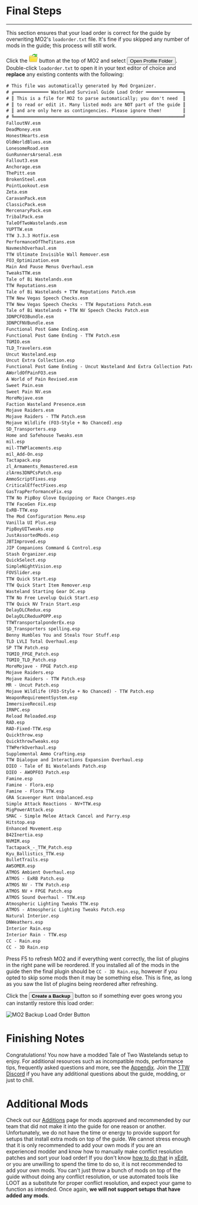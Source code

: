 ﻿# Final Steps 

---

This section ensures that your load order is correct for the guide by overwriting
MO2's `loadorder.txt` file. It's fine if you skipped any number of mods in the guide;
this process will still work.

Click the ![MO2 folder button](../static/img/mo2_folders.webp) button at the top of MO2 and select <button>Open Profile Folder</button>. Double-click `loadorder.txt` to open it in your text editor of choice and **replace** any existing contents with the following:

```txt title="C:\Users<YOUR USERNAME>\AppData\Local\ModOrganizer\TTW\profiles\Default\loadorder.txt"
# This file was automatically generated by Mod Organizer.
# ╔═════════════ Wasteland Survival Guide Load Order ══════════════╗
# ║ This is a file for MO2 to parse automatically; you don't need  ║
# ║ to read or edit it. Many listed mods are NOT part of the guide ║
# ║ and are only here as contingencies. Please ignore them!        ║
# ╚════════════════════════════════════════════════════════════════╝
FalloutNV.esm
DeadMoney.esm
HonestHearts.esm
OldWorldBlues.esm
LonesomeRoad.esm
GunRunnersArsenal.esm
Fallout3.esm
Anchorage.esm
ThePitt.esm
BrokenSteel.esm
PointLookout.esm
Zeta.esm
CaravanPack.esm
ClassicPack.esm
MercenaryPack.esm
TribalPack.esm
TaleOfTwoWastelands.esm
YUPTTW.esm
TTW 3.3.3 Hotfix.esm
PerformanceOfTheTitans.esm
NavmeshOverhaul.esm
TTW Ultimate Invisible Wall Remover.esm
FO3_Optimization.esm
Main And Pause Menus Overhaul.esm
TweaksTTW.esm
Tale of Bi Wastelands.esm
TTW Reputations.esm
Tale of Bi Wastelands + TTW Reputations Patch.esm
TTW New Vegas Speech Checks.esm
TTW New Vegas Speech Checks - TTW Reputations Patch.esm
Tale of Bi Wastelands + TTW NV Speech Checks Patch.esm
3DNPCFO3Bundle.esm
3DNPCFNVBundle.esm
Functional Post Game Ending.esm
Functional Post Game Ending - TTW Patch.esm
TGMIO.esm
TLD_Travelers.esm
Uncut Wasteland.esp
Uncut Extra Collection.esp
Functional Post Game Ending - Uncut Wasteland And Extra Collection Patch.esm
AWorldOfPainFO3.esm
A World of Pain Revised.esm
Sweet Pain.esm
Sweet Pain NV.esm
MoreMojave.esm
Faction Wasteland Presence.esm
Mojave Raiders.esm
Mojave Raiders - TTW Patch.esm
Mojave Wildlife (FO3-Style + No Chanced).esp
SD_Transporters.esp
Home and Safehouse Tweaks.esm
mil.esp
mil-TTWPlacements.esp
mil_Add-On.esp
Tactapack.esp
zl_Armaments_Remastered.esm
zlArms3DNPCsPatch.esp
AmmoScriptFixes.esp
CriticalEffectFixes.esp
GasTrapPerformanceFix.esp
TTW No PipBoy Glove Equipping or Race Changes.esp
TTW FaceGen Fix.esp
ExRB-TTW.esp
The Mod Configuration Menu.esp
Vanilla UI Plus.esp
PipBoyUITweaks.esp
JustAssortedMods.esp
JBTImproved.esp
JIP Companions Command & Control.esp
Stash Organizer.esp
QuickSelect.esp
SimpleNightVision.esp
FOVSlider.esp
TTW Quick Start.esp
TTW Quick Start Item Remover.esp
Wasteland Starting Gear DC.esp
TTW No Free Levelup Quick Start.esp
TTW Quick NV Train Start.esp
DelayDLCRedux.esp
DelayDLCReduxPOPP.esp
TTWTransportalponderEx.esp
SD_Transporters spelling.esp
Benny Humbles You and Steals Your Stuff.esp
TLD LVLI Total Overhaul.esp
SP TTW Patch.esp
TGMIO_FPGE_Patch.esp
TGMIO_TLD_Patch.esp
MoreMojave - FPGE Patch.esp
Mojave Raiders.esp
Mojave Raiders - TTW Patch.esp
MR - Uncut Patch.esp
Mojave Wildlife (FO3-Style + No Chanced) - TTW Patch.esp
WeaponRequirementSystem.esp
ImmersiveRecoil.esp
IRNPC.esp
Reload Reloaded.esp
RAD.esp
RAD-Fixed-TTW.esp
Quickthrow.esp
QuickthrowTweaks.esp
TTWPerkOverhaul.esp
Supplemental Ammo Crafting.esp
TTW Dialogue and Interactions Expansion Overhaul.esp
DIEO - Tale of Bi Wastelands Patch.esp
DIEO - AWOPFO3 Patch.esp
Famine.esp
Famine - Flora.esp
Famine - Flora TTW.esp
GRA Scavenger Hunt Unbalanced.esp
Simple Attack Reactions - NV+TTW.esp
MigPowerAttack.esp
SMAC - Simple Melee Attack Cancel and Parry.esp
Hitstop.esp
Enhanced Movement.esp
B42Inertia.esp
NVMIM.esp
Tactapack_-_TTW_Patch.esp
Kyu_Ballistics_TTW.esp
BulletTrails.esp
AWSOMER.esp
ATMOS Ambient Overhaul.esp
ATMOS - ExRB Patch.esp
ATMOS NV - TTW Patch.esp
ATMOS NV + FPGE Patch.esp
ATMOS Sound Overhaul - TTW.esp
Atmospheric Lighting Tweaks TTW.esp
ATMOS - Atmospheric Lighting Tweaks Patch.esp
Natural Interior.esp
DNWeathers.esp
Interior Rain.esp
Interior Rain - TTW.esp
CC - Rain.esp
CC - 3D Rain.esp
```

Press F5 to refresh MO2 and if everything went correctly, the list of plugins in the right pane will be reordered. If you installed all of the mods in the guide then the final plugin should be `CC - 3D Rain.esp`, however if you opted to skip some mods then it may be something else. This is fine, as long as you saw the list of plugins being reordered after refreshing.

Click the <button>**Create a Backup**</button> button so if something ever goes wrong you can instantly restore this load order:

![MO2 Backup Load Order Button](../static/img/backup.webp)

# Finishing Notes

Congratulations! You now have a modded Tale of Two Wastelands setup to enjoy. For additional resources such as incompatible mods, performance tips, frequently asked questions and more, see the [Appendix](appendix). Join the [TTW Discord](https://discord.gg/taleoftwowastelands) if you have any additional questions about the guide, modding, or just to chill.

# Additional Mods

Check out our [Additions](additions) page for mods approved and recommended by our team that did not make it into the guide for one reason or another. Unfortunately, we do not have the time or energy to provide support for setups that install extra mods on top of the guide. We cannot stress enough that it is only recommended to add your own mods if you are an experienced modder and know how to manually make conflict resolution patches and sort your load order! If you don't know [how to do that](https://moddinglinked.com/themethod.html) in [xEdit](https://moddinglinked.com/xedit.html), or you are unwilling to spend the time to do so, it is not recommended to add your own mods. You can't just throw a bunch of mods on top of the guide without doing any conflict resolution, or use automated tools like LOOT as a substitute for proper conflict resolution, and expect your game to function as intended. Once again, **we will not support setups that have added any mods**.
